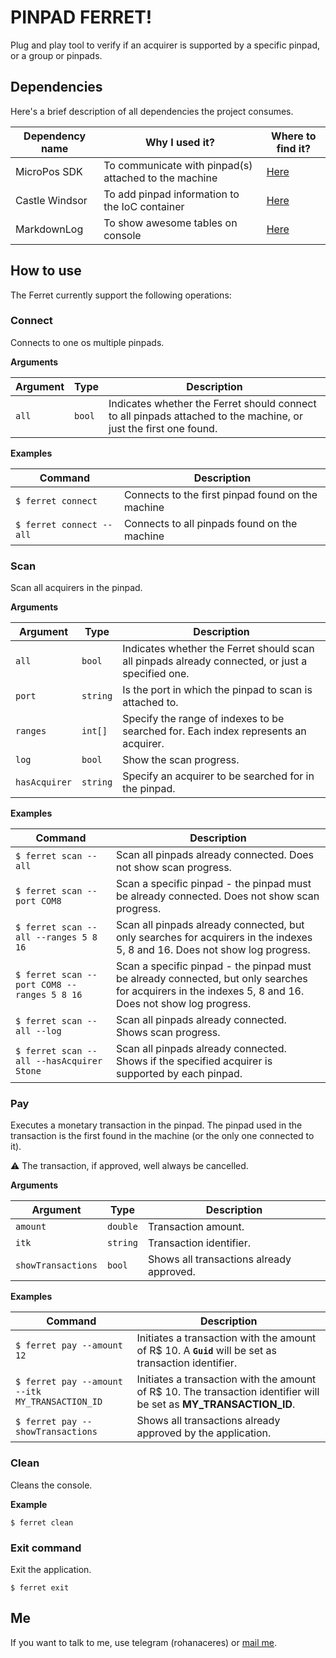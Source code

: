 # PINPAD FERRET!

Plug and play tool to verify if an acquirer is supported by a specific pinpad, or a group or pinpads.

## Dependencies

Here's a brief description of all dependencies the project consumes.

Dependency name | Why I used it? | Where to find it?
--- | --- | ---
MicroPos SDK | To communicate with pinpad(s) attached to the machine | [Here](https://www.nuget.org/packages/MicroPos.Desktop.Pack/)
Castle Windsor | To add pinpad information to the IoC container | [Here](https://www.nuget.org/packages/Castle.Windsor/)
MarkdownLog | To show awesome tables on console | [Here](https://www.nuget.org/packages/MarkdownLog/)

## How to use

The Ferret currently support the following operations:

### Connect

Connects to one os multiple pinpads.

**Arguments**

Argument | Type | Description
--- | --- | ---
`all` | `bool` | Indicates whether the Ferret should connect to all pinpads attached to the machine, or just the first one found.

**Examples**

Command | Description
--- | ---
`$ ferret connect` | Connects to the first pinpad found on the machine
`$ ferret connect --all` | Connects to all pinpads found on the machine

### Scan

Scan all acquirers in the pinpad.

**Arguments**

Argument | Type | Description
--- | --- | ---
`all` | `bool` | Indicates whether the Ferret should scan all pinpads already connected, or just a specified one.
`port` | `string` | Is the port in which the pinpad to scan is attached to.
`ranges` | `int[]` | Specify the range of indexes to be searched for. Each index represents an acquirer.
`log` | `bool` | Show the scan progress.
`hasAcquirer` | `string` | Specify an acquirer to be searched for in the pinpad.

**Examples**

Command | Description
--- | ---
`$ ferret scan --all` | Scan all pinpads already connected. Does not show scan progress.
`$ ferret scan --port COM8` | Scan a specific pinpad - the pinpad must be already connected. Does not show scan progress.
`$ ferret scan --all --ranges 5 8 16` | Scan all pinpads already connected, but only searches for acquirers in the indexes 5, 8 and 16. Does not show log progress.
`$ ferret scan --port COM8 --ranges 5 8 16` | Scan a specific pinpad - the pinpad must be already connected, but only searches for acquirers in the indexes 5, 8 and 16. Does not show log progress.
`$ ferret scan --all --log` | Scan all pinpads already connected. Shows scan progress.
`$ ferret scan --all --hasAcquirer Stone` | Scan all pinpads already connected. Shows if the specified acquirer is supported by each pinpad.

### Pay

Executes a monetary transaction in the pinpad. The pinpad used in the transaction is the first found in the machine (or the only one connected to it).

:warning: The transaction, if approved, well always be cancelled.

**Arguments**

Argument | Type | Description
--- | --- | ---
`amount` | `double` | Transaction amount.
`itk` | `string` | Transaction identifier.
`showTransactions` | `bool` | Shows all transactions already approved.

**Examples**

Command | Description
--- | ---
`$ ferret pay --amount 12` | Initiates a transaction with the amount of R$ 10. A **`Guid`** will be set as transaction identifier.
`$ ferret pay --amount --itk MY_TRANSACTION_ID` | Initiates a transaction with the amount of R$ 10. The transaction identifier will be set as **MY_TRANSACTION_ID**.
`$ ferret pay --showTransactions` | Shows all transactions already approved by the application.

### Clean

Cleans the console.

**Example**

```
$ ferret clean
```

### Exit command

Exit the application.

```
$ ferret exit
```

## Me

If you want to talk to me, use telegram (rohanaceres) or [mail me](mailto:ceresrohana+ferret@gmail.com).